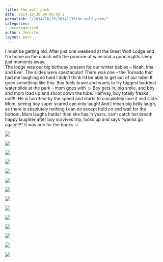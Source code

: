 ```yaml
---
title: the wolf pack
date: 2014-10-20 00:00:00 Z
permalink: "/2014/10/20/20141130the-wolf-pack/"
categories:
- Uncategorized
author: Jennifer
layout: post
---
```


I must be getting old. After just one weekend at the Great Wolf Lodge and I&#8217;m home on the couch with the promise of wine and a good nights sleep just moments away.   
The lodge was our big birthday present for our winter babies &#8211; Noah, Ima, and Ever. The slides were spectacular! There was one &#8211; the Tornado that had me laughing so hard I didn&#8217;t think I&#8217;d be able to get out of our tube! It goes something like this: Boy feels brave and wants to try biggest baddest water slide at the park &#8211; mom goes with ☺️ Boy gets in, big smile, and boy and mom load up and shoot down the tube. Halfway, boy totally freaks out!!!! He is horrified by the speed and starts to completely lose it mid slide. Mom, seeing boy super scared can only laugh! And I mean big belly laugh, as there is absolutely nothing I can do except hold on and wait for the bottom. Mom laughs harder than she has in years, can&#8217;t catch her breath happy laughter after boy survives trip, looks up and says &#8220;wanna go again!!!!&#8221; It was one for the books ☺️

<div class="image-gallery-wrapper">
  <p>
    <img src="/teamelam/assets/images/the-wolf-pack/2014-10-24+10.08.28.jpg" />
  </p>

  <p>
    <img src="/teamelam/assets/images/the-wolf-pack/2014-10-24+10.08.22.jpg" />
  </p>

  <p>
    <img src="/teamelam/assets/images/the-wolf-pack/2014-10-24+10.08.19.jpg" />
  </p>

  <p>
    <img src="/teamelam/assets/images/the-wolf-pack/2014-10-24+09.57.34.jpg" />
  </p>

  <p>
    <img src="/teamelam/assets/images/the-wolf-pack/2014-10-23+20.30.33.jpg" />
  </p>

  <p>
    <img src="/teamelam/assets/images/the-wolf-pack/2014-10-23+20.18.31.jpg" />
  </p>

  <p>
    <img src="/teamelam/assets/images/the-wolf-pack/2014-10-23+20.18.16.jpg" />
  </p>

  <p>
    <img src="/teamelam/assets/images/the-wolf-pack/2014-10-23+20.14.30.jpg" />
  </p>

  <p>
    <img src="/teamelam/assets/images/the-wolf-pack/2014-10-23+19.57.54.jpg" />
  </p>

  <p>
    <img src="/teamelam/assets/images/the-wolf-pack/2014-10-23+19.22.39.jpg" />
  </p>

  <p>
    <img src="/teamelam/assets/images/the-wolf-pack/2014-10-23+17.35.07.jpg" />
  </p>

  <p>
    <img src="/teamelam/assets/images/the-wolf-pack/2014-10-23+17.34.35.jpg" />
  </p>

  <p>
    <img src="/teamelam/assets/images/the-wolf-pack/2014-10-23+17.33.24.jpg" />
  </p>

  <p>
    <img src="/teamelam/assets/images/the-wolf-pack/2014-10-23+14.34.50.jpg" />
  </p>
</div>
